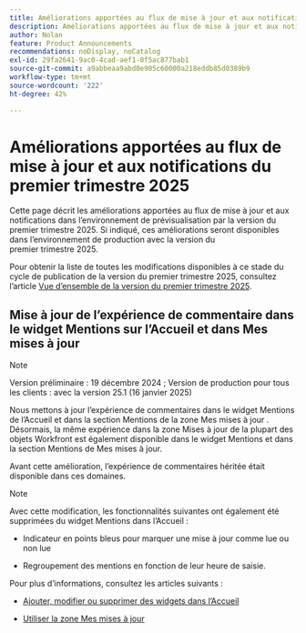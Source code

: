 ```yaml
---
title: Améliorations apportées au flux de mise à jour et aux notifications du premier trimestre 2025
description: Améliorations apportées au flux de mise à jour et aux notifications du premier trimestre 2025
author: Nolan
feature: Product Announcements
recommendations: noDisplay, noCatalog
exl-id: 29fa2641-9ac0-4cad-aef1-0f5ac877bab1
source-git-commit: a9abbeaa9abd0e905c60000a218eddb85d0389b9
workflow-type: tm+mt
source-wordcount: '222'
ht-degree: 42%

---
```


# Améliorations apportées au flux de mise à jour et aux notifications du premier trimestre 2025

Cette page décrit les améliorations apportées au flux de mise à jour et aux notifications dans l’environnement de prévisualisation par la version du premier trimestre 2025. Si indiqué, ces améliorations seront disponibles dans l’environnement de production avec la version du premier trimestre 2025.

Pour obtenir la liste de toutes les modifications disponibles à ce stade du cycle de publication de la version du premier trimestre 2025, consultez l’article [Vue d’ensemble de la version du premier trimestre 2025](/help/quicksilver/product-announcements/product-releases/25-q1-release-activity/25-q1-release-overview.md).

## Mise à jour de l’expérience de commentaire dans le widget Mentions sur l’Accueil et dans Mes mises à jour

>[!NOTE]
>
>Version préliminaire : 19 décembre 2024 ; Version de production pour tous les clients : avec la version 25.1 (16 janvier 2025)

Nous mettons à jour l’expérience de commentaires dans le widget Mentions de l’Accueil et dans la section Mentions de la zone Mes mises à jour . Désormais, la même expérience dans la zone Mises à jour de la plupart des objets Workfront est également disponible dans le widget Mentions et dans la section Mentions de Mes mises à jour.

Avant cette amélioration, l’expérience de commentaires héritée était disponible dans ces domaines.

>[!NOTE]
>
>Avec cette modification, les fonctionnalités suivantes ont également été supprimées du widget Mentions dans l’Accueil :
>
>* Indicateur en points bleus pour marquer une mise à jour comme lue ou non lue
>
>* Regroupement des mentions en fonction de leur heure de saisie.

Pour plus d’informations, consultez les articles suivants :

* [Ajouter, modifier ou supprimer des widgets dans l’Accueil](/help/quicksilver/workfront-basics/using-home/using-the-home-area/add-edit-remove-widgets-in-new-home.md)

* [Utiliser la zone Mes mises à jour](/help/quicksilver/workfront-basics/using-home/using-the-home-area/my-updates-area.md)
